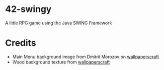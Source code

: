 # 42-swingy
A little RPG game using the Java SWING Framework

# Credits
- Main Menu background image from Dmitrii Morozov on [wallpaperscraft](https://wallpaperscraft.com/wallpaper/dragon_mountains_snow_249786)
- Wood background texture from [wallpaperscraft](https://wallpaperscraft.com/wallpaper/wood_surface_texture_118443)
